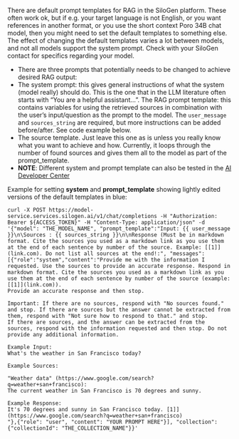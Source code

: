 There are default prompt templates for RAG in the SiloGen platform. These often work ok, but if e.g. your target language is not English, or you want references in another format, or you use the short context Poro 34B chat model, then you might need to set the default templates to something else. The effect of changing the default templates varies a lot between models, and not all models support the system prompt. Check with your SiloGen contact for specifics regarding your model.

- There are three prompts that potentially needs to be changed to achieve desired RAG output:
- The system prompt: this gives general instructions of what the system (model really) should do. This is the one that in the LLM literature often starts with “You are a helpful assistant…”.
  The RAG prompt template: this contains variables for using the retrieved sources in combination with the user’s input/question as the prompt to the model. The `user_message` and `sources_string` are required, but more instructions can be added before/after. See code example below.
- The source template. Just leave this one as is unless you really know what you want to achieve and how. Currently, it loops through the number of found sources and gives them all to the model as part of the prompt_template.
- **NOTE**: Different system and prompt template can also be tested in the [AI Developer Center](../../developer-center/overview.md)

Example for setting **system** and **prompt_template** showing lightly edited versions of the default templates in blue:

```
curl -X POST https://model-service.services.silogen.ai/v1/chat/completions -H "Authorization: Bearer ${ACCESS_TOKEN}" -H "Content-Type: application/json" -d '{"model": "THE_MODEL_NAME", "prompt_template":"Input: {{ user_message }}\n\Sources : {{ sources_string }}\n\nResponse (Must be in markdown format. Cite the sources you used as a markdown link as you use them at the end of each sentence by number of the source. Example: [[1]](link.com). Do not list all sources at the end!:", "messages": [{"role":"system","content":"Provide me with the information I requested. Use the sources to provide an accurate response. Respond in markdown format. Cite the sources you used as a markdown link as you use them at the end of each sentence by number of the source (example: [[1]](link.com)).
Provide an accurate response and then stop.

Important: If there are no sources, respond with "No sources found." and stop. If there are sources but the answer cannot be extracted from them, respond with "Not sure how to respond to that." and stop.
If there are sources, and the answer can be extracted from the sources, respond with the information requested and then stop. Do not provide any additional information.

Example Input:
What's the weather in San Francisco today?

Example Sources:

"Weather data" (https://www.google.com/search?q=weather+san+francisco):
The current weather in San Francisco is 70 degrees and sunny.

Example Response:
It's 70 degrees and sunny in San Francisco today. [1]](https://www.google.com/search?q=weather+san+francisco)
"},{"role": "user", "content": "YOUR PROMPT HERE"}], "collection": {"collectionId": "THE_COLLECTION_NAME"}}'
```
